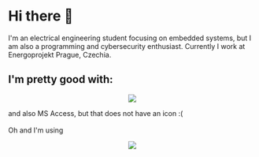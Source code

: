 # Hi there 👋
I'm an electrical engineering student focusing on embedded systems, but I am also a programming and cybersecurity enthusiast. Currently I work at Energoprojekt Prague, Czechia.

## I'm pretty good with:
<p align="center">
  <a href="https://skillicons.dev">
    <img src="https://skillicons.dev/icons?i=c,cpp,python,html,azure,raspberrypi,arduino,debian,nginx" />
  </a>
</p>
and also MS Access, but that does not have an icon :(
<br>
<br>
Oh and I'm using
<p align="center">
  <a href="https://skillicons.dev">
    <img src="https://skillicons.dev/icons?i=vscode,vim,replit" />
  </a>
</p>

<!--
**eduarddlabal/eduarddlabal** is a ✨ _special_ ✨ repository because its `README.md` (this file) appears on your GitHub profile.

Here are some ideas to get you started:

- 🔭 I’m currently working on ...
- 🌱 I’m currently learning ...
- 👯 I’m looking to collaborate on ...
- 🤔 I’m looking for help with ...
- 💬 Ask me about ...
- 📫 How to reach me: ...
- 😄 Pronouns: ...
- ⚡ Fun fact: ...
-->
